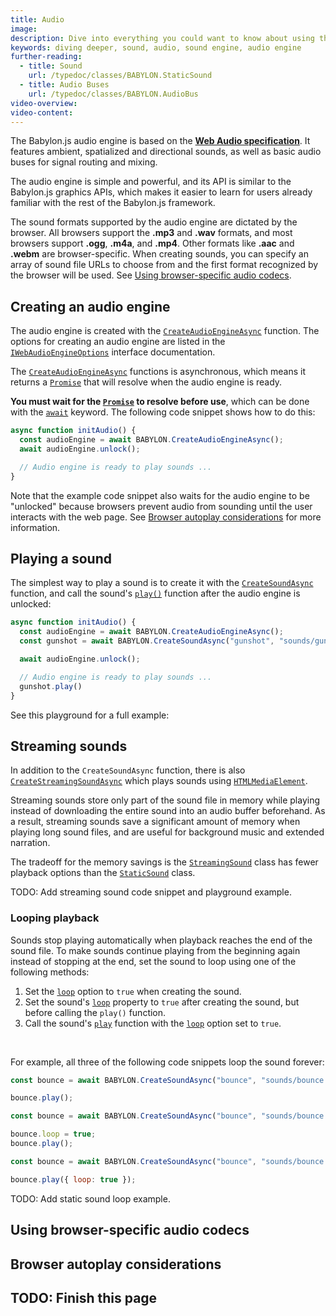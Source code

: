 ```yaml
---
title: Audio
image:
description: Dive into everything you could want to know about using the Babylon.js sound engine for simple to advanced audio.
keywords: diving deeper, sound, audio, sound engine, audio engine
further-reading:
  - title: Sound
    url: /typedoc/classes/BABYLON.StaticSound
  - title: Audio Buses
    url: /typedoc/classes/BABYLON.AudioBus
video-overview:
video-content:
---
```


The Babylon.js audio engine is based on the [**Web Audio specification**](https://webaudio.github.io/web-audio-api/). It features ambient, spatialized and directional sounds, as well as basic audio buses for signal routing and mixing.

The audio engine is simple and powerful, and its API is similar to the Babylon.js graphics APIs, which makes it easier to learn for users already familiar with the rest of the Babylon.js framework.

The sound formats supported by the audio engine are dictated by the browser. All browsers support the **.mp3** and **.wav** formats, and most browsers support **.ogg**, **.m4a**, and **.mp4**. Other formats like **.aac** and **.webm** are browser-specific. When creating sounds, you can specify an array of sound file URLs to choose from and the first format recognized by the browser will be used. See [Using browser-specific audio codecs](#using-browser-specific-audio-codecs).

## Creating an audio engine

The audio engine is created with the [`CreateAudioEngineAsync`](/typedoc/functions/BABYLON.CreateAudioEngineAsync) function. The options for creating an audio engine are listed in the [`IWebAudioEngineOptions`](http://localhost:3000/typedoc/interfaces/BABYLON.IWebAudioEngineOptions) interface documentation.

The [`CreateAudioEngineAsync`](/typedoc/functions/BABYLON.CreateAudioEngineAsync) functions is asynchronous, which means it returns a [`Promise`](https://developer.mozilla.org/en-US/docs/Web/JavaScript/Reference/Global_Objects/Promise) that will resolve when the audio engine is ready.

**You must wait for the [`Promise`](https://developer.mozilla.org/en-US/docs/Web/JavaScript/Reference/Global_Objects/Promise) to resolve before use**, which can be done with the [`await`](https://developer.mozilla.org/en-US/docs/Web/JavaScript/Reference/Operators/await) keyword. The following code snippet shows how to do this:

```javascript
async function initAudio() {
  const audioEngine = await BABYLON.CreateAudioEngineAsync();
  await audioEngine.unlock();

  // Audio engine is ready to play sounds ...
}
```

Note that the example code snippet also waits for the audio engine to be "unlocked" because browsers prevent audio from sounding until the user interacts with the web page. See [Browser autoplay considerations](#browser-autoplay-considerations) for more information.

## Playing a sound

The simplest way to play a sound is to create it with the [`CreateSoundAsync`](/typedoc/functions/BABYLON.CreateSoundAsync) function, and call the sound's [`play()`](http://localhost:3000/typedoc/classes/BABYLON.AbstractSound#play) function after the audio engine is unlocked:

```javascript
async function initAudio() {
  const audioEngine = await BABYLON.CreateAudioEngineAsync();
  const gunshot = await BABYLON.CreateSoundAsync("gunshot", "sounds/gunshot.wav");

  await audioEngine.unlock();

  // Audio engine is ready to play sounds ...
  gunshot.play()
}
```

See this playground for a full example: <Playground id="#VP1B9P" title="Play a sound" description="A simple example of playing a sound."/>

## Streaming sounds

In addition to the `CreateSoundAsync` function, there is also [`CreateStreamingSoundAsync`](http://localhost:3000/typedoc/functions/BABYLON.CreateStreamingSoundAsync) which plays sounds using [`HTMLMediaElement`](https://developer.mozilla.org/en-US/docs/Web/API/HTMLMediaElement).

Streaming sounds store only part of the sound file in memory while playing instead of downloading the entire sound into an audio buffer beforehand. As a result, streaming sounds save a significant amount of memory when playing long sound files, and are useful for background music and extended narration.

The tradeoff for the memory savings is the [`StreamingSound`](http://localhost:3000/typedoc/classes/BABYLON.StreamingSound) class has fewer playback options than the [`StaticSound`](http://localhost:3000/typedoc/classes/BABYLON.StaticSound) class.

TODO: Add streaming sound code snippet and playground example.

### Looping playback

Sounds stop playing automatically when playback reaches the end of the sound file. To make sounds continue playing from the beginning again instead of stopping at the end, set the sound to loop using one of the following methods:

1. Set the [`loop`](/typedoc/interfaces/BABYLON.IStaticSoundOptions#loop) option to `true` when creating the sound.
1. Set the sound's [`loop`](http://localhost:3000/typedoc/classes/BABYLON.AbstractSound#loop) property to `true` after creating the sound, but before calling the `play()` function.
1. Call the sound's [`play`](http://localhost:3000/typedoc/classes/BABYLON.AbstractSound#play) function with the [`loop`](/typedoc/interfaces/BABYLON.IAbstractSoundPlayOptions#loop) option set to `true`.

<br/>

For example, all three of the following code snippets loop the sound forever:

```javascript
const bounce = await BABYLON.CreateSoundAsync("bounce", "sounds/bounce.wav", { loop: true });

bounce.play();
```

```javascript
const bounce = await BABYLON.CreateSoundAsync("bounce", "sounds/bounce.wav");

bounce.loop = true;
bounce.play();
```

```javascript
const bounce = await BABYLON.CreateSoundAsync("bounce", "sounds/bounce.wav");

bounce.play({ loop: true });
```

TODO: Add static sound loop example.


## Using browser-specific audio codecs

## Browser autoplay considerations

## TODO: Finish this page
